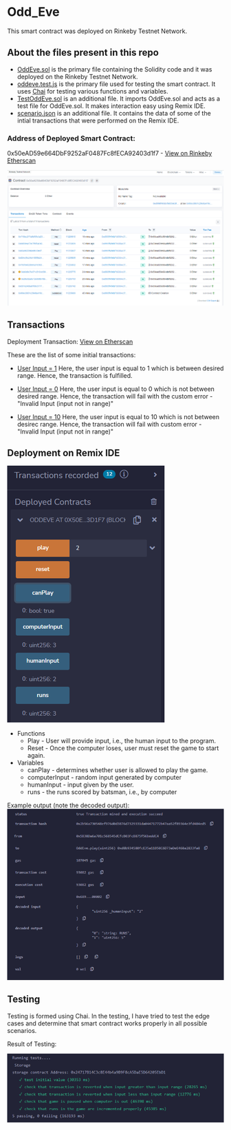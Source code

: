 # Odd_Eve
This smart contract was deployed on Rinkeby Testnet Network.

## About the files present in this repo
 - [OddEve.sol](https://github.com/pps-19012/Odd_Eve/blob/main/OddEve.sol) is the primary file containing the Solidity code and it was deployed on the Rinkeby Testnet Network.
 - [oddeve.test.js](https://github.com/pps-19012/Odd_Eve/blob/main/oddeve.test.js) is the primary file used for testing the smart contract. It uses [Chai](https://www.chaijs.com/) for testing various functions and variables.
 - [TestOddEve.sol](https://github.com/pps-19012/Odd_Eve/blob/main/TestOddEve.sol) is an additional file. It imports OddEve.sol and acts as a test file for OddEve.sol. It makes interaction easy using Remix IDE.
 - [scenario.json](https://github.com/pps-19012/Odd_Eve/blob/main/scenario.json) is an additional file. It contains the data of some of the intial transactions that were performed on the Remix IDE.

### Address of Deployed Smart Contract:
0x50eAD59e664DbF9252aF0487Fc8fECA92403d1f7 - [View on Rinkeby Etherscan](https://rinkeby.etherscan.io/address/0x50eAD59e664DbF9252aF0487Fc8fECA92403d1f7)

![transactions](https://github.com/pps-19012/Odd_Eve/blob/main/transactions.png)

## Transactions
Deployment Transaction: [View on Etherscan](https://rinkeby.etherscan.io/tx/0x90ec0851c29e8a419cb0052e0bb82b793b1ad32a9a591bfe5da127521d6b63c4) 

These are the list of some initial transactions:
- [User Input = 1](https://rinkeby.etherscan.io/tx/0x037e240baf769c3777866b5bea0a7bac4969548b036be10a2275f35b956085b8)
Here, the user input is equal to 1 which is between desired range. Hence, the transaction is fulfilled.

- [User Input = 0](https://rinkeby.etherscan.io/tx/0x28e02a0c12e508b18b25e92422c1b12f8cbdb6a26283f1523a0095a55f0e1047)
Here, the user input is equal to 0 which is not between desired range. Hence, the transaction will fail with the custom error - "Invalid Input (input not in range)"

- [User Input = 10](https://rinkeby.etherscan.io/tx/0xb0d9c7e471c5104cf39eed1a0324c861a934a012d6816cdefa2a00eb269e5640)
Here, the user input is equal to 10 which is not between desirec range. Hence, the transaction will fail with custom error - "Invalid Input (input not in range)"

## Deployment on Remix IDE

![remix ui](https://github.com/pps-19012/Odd_Eve/blob/main/remixui.png)

- Functions
  - Play - User will provide input, i.e., the human input to the program.
  - Reset - Once the computer loses, user must reset the game to start again.
- Variables
  - canPlay - determines whether user is allowed to play the game.
  - computerInput - random input generated by computer
  - humanInput - input given by the user.
  - runs - the runs scored by batsman, i.e., by computer
 
 Example output (note the decoded output):
 ![output](https://github.com/pps-19012/Odd_Eve/blob/main/output.png)

## Testing

Testing is formed using Chai. In the testing, I have tried to test the edge cases and determine that smart contract works properly in all possible scenarios.

Result of Testing:

![test](https://github.com/pps-19012/Odd_Eve/blob/main/test.png)

